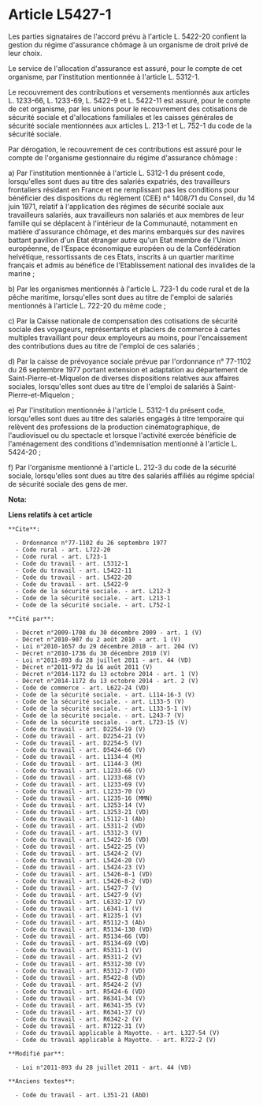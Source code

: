 # Article L5427-1

Les parties signataires de l'accord prévu à l'article L. 5422-20 confient la gestion du régime d'assurance chômage à un
organisme de droit privé de leur choix. 

Le service de l'allocation d'assurance est assuré, pour le compte de cet organisme, par l'institution mentionnée à l'article
L. 5312-1. 

Le recouvrement des contributions et versements mentionnés aux articles L. 1233-66, L. 1233-69, L. 5422-9 et L. 5422-11 est
assuré, pour le compte de cet organisme, par les unions pour le recouvrement des cotisations de sécurité sociale et
d'allocations familiales et les caisses générales de sécurité sociale mentionnées aux articles L. 213-1 et L. 752-1 du code
de la sécurité sociale. 

Par dérogation, le recouvrement de ces contributions est assuré pour le compte de l'organisme gestionnaire du régime
d'assurance chômage : 

a) Par l'institution mentionnée à l'article L. 5312-1 du présent code, lorsqu'elles sont dues au titre des salariés
expatriés, des travailleurs frontaliers résidant en France et ne remplissant pas les conditions pour bénéficier des
dispositions du règlement (CEE) n° 1408/71 du Conseil, du 14 juin 1971, relatif à l'application des régimes de sécurité
sociale aux travailleurs salariés, aux travailleurs non salariés et aux membres de leur famille qui se déplacent à
l'intérieur de la Communauté, notamment en matière d'assurance chômage, et des marins embarqués sur des navires battant
pavillon d'un Etat étranger autre qu'un Etat membre de l'Union européenne, de l'Espace économique européen ou de la
Confédération helvétique, ressortissants de ces Etats, inscrits à un quartier maritime français et admis au bénéfice de
l'Etablissement national des invalides de la marine ; 

b) Par les organismes mentionnés à l'article L. 723-1 du code rural et de la pêche maritime, lorsqu'elles sont dues au titre
de l'emploi de salariés mentionnés à l'article L. 722-20 du même code ; 

c) Par la Caisse nationale de compensation des cotisations de sécurité sociale des voyageurs, représentants et placiers de
commerce à cartes multiples travaillant pour deux employeurs au moins, pour l'encaissement des contributions dues au titre de
l'emploi de ces salariés ; 

d) Par la caisse de prévoyance sociale prévue par l'ordonnance n° 77-1102 du 26 septembre 1977 portant extension et
adaptation au département de Saint-Pierre-et-Miquelon de diverses dispositions relatives aux affaires sociales, lorsqu'elles
sont dues au titre de l'emploi de salariés à Saint-Pierre-et-Miquelon ; 

e) Par l'institution mentionnée à l'article L. 5312-1 du présent code, lorsqu'elles sont dues au titre des salariés engagés à
titre temporaire qui relèvent des professions de la production cinématographique, de l'audiovisuel ou du spectacle et lorsque
l'activité exercée bénéficie de l'aménagement des conditions d'indemnisation mentionné à l'article L. 5424-20 ; 

f) Par l'organisme mentionné à l'article L. 212-3 du code de la sécurité sociale, lorsqu'elles sont dues au titre des
salariés affiliés au régime spécial de sécurité sociale des gens de mer.

**Nota:**



**Liens relatifs à cet article**

	**Cite**:

	  - Ordonnance n°77-1102 du 26 septembre 1977
	  - Code rural - art. L722-20
	  - Code rural - art. L723-1
	  - Code du travail - art. L5312-1
	  - Code du travail - art. L5422-11
	  - Code du travail - art. L5422-20
	  - Code du travail - art. L5422-9
	  - Code de la sécurité sociale. - art. L212-3
	  - Code de la sécurité sociale. - art. L213-1
	  - Code de la sécurité sociale. - art. L752-1

	**Cité par**:

	  - Décret n°2009-1708 du 30 décembre 2009 - art. 1 (V)
	  - Décret n°2010-907 du 2 août 2010 - art. 1 (V)
	  - Loi n°2010-1657 du 29 décembre 2010 - art. 204 (V)
	  - Décret n°2010-1736 du 30 décembre 2010 (V)
	  - Loi n°2011-893 du 28 juillet 2011 - art. 44 (VD)
	  - Décret n°2011-972 du 16 août 2011 (V)
	  - Décret n°2014-1172 du 13 octobre 2014 - art. 1 (V)
	  - Décret n°2014-1172 du 13 octobre 2014 - art. 2 (V)
	  - Code de commerce - art. L622-24 (VD)
	  - Code de la sécurité sociale. - art. L114-16-3 (V)
	  - Code de la sécurité sociale. - art. L133-5 (V)
	  - Code de la sécurité sociale. - art. L133-5-1 (V)
	  - Code de la sécurité sociale. - art. L243-7 (V)
	  - Code de la sécurité sociale. - art. L723-15 (V)
	  - Code du travail - art. D2254-19 (V)
	  - Code du travail - art. D2254-21 (V)
	  - Code du travail - art. D2254-5 (V)
	  - Code du travail - art. D5424-66 (V)
	  - Code du travail - art. L1134-4 (M)
	  - Code du travail - art. L1144-3 (M)
	  - Code du travail - art. L1233-66 (V)
	  - Code du travail - art. L1233-68 (V)
	  - Code du travail - art. L1233-69 (V)
	  - Code du travail - art. L1233-70 (V)
	  - Code du travail - art. L1235-16 (MMN)
	  - Code du travail - art. L3253-14 (V)
	  - Code du travail - art. L3253-21 (VD)
	  - Code du travail - art. L5112-1 (Ab)
	  - Code du travail - art. L5311-2 (VD)
	  - Code du travail - art. L5312-3 (V)
	  - Code du travail - art. L5422-16 (VD)
	  - Code du travail - art. L5422-25 (V)
	  - Code du travail - art. L5424-2 (V)
	  - Code du travail - art. L5424-20 (V)
	  - Code du travail - art. L5424-23 (V)
	  - Code du travail - art. L5426-8-1 (VD)
	  - Code du travail - art. L5426-8-2 (VD)
	  - Code du travail - art. L5427-7 (V)
	  - Code du travail - art. L5427-9 (V)
	  - Code du travail - art. L6332-17 (V)
	  - Code du travail - art. L6341-1 (V)
	  - Code du travail - art. R1235-1 (V)
	  - Code du travail - art. R5112-3 (Ab)
	  - Code du travail - art. R5134-130 (VD)
	  - Code du travail - art. R5134-66 (VD)
	  - Code du travail - art. R5134-69 (VD)
	  - Code du travail - art. R5311-1 (V)
	  - Code du travail - art. R5311-2 (V)
	  - Code du travail - art. R5312-30 (V)
	  - Code du travail - art. R5312-7 (VD)
	  - Code du travail - art. R5422-8 (VD)
	  - Code du travail - art. R5424-2 (V)
	  - Code du travail - art. R5424-6 (VD)
	  - Code du travail - art. R6341-34 (V)
	  - Code du travail - art. R6341-35 (V)
	  - Code du travail - art. R6341-37 (V)
	  - Code du travail - art. R6342-2 (V)
	  - Code du travail - art. R7122-31 (V)
	  - Code du travail applicable à Mayotte. - art. L327-54 (V)
	  - Code du travail applicable à Mayotte. - art. R722-2 (V)

	**Modifié par**:

	  - Loi n°2011-893 du 28 juillet 2011 - art. 44 (VD)

	**Anciens textes**:

	  - Code du travail - art. L351-21 (AbD)
